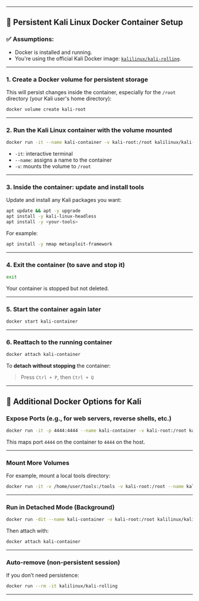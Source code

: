 
---

## 🐳 Persistent Kali Linux Docker Container Setup

### ✅ **Assumptions:**

- Docker is installed and running.
- You're using the official Kali Docker image: [`kalilinux/kali-rolling`](https://hub.docker.com/r/kalilinux/kali-rolling).

---

### **1. Create a Docker volume for persistent storage**

This will persist changes inside the container, especially for the `/root` directory (your Kali user's home directory):

```bash
docker volume create kali-root
```

---

### **2. Run the Kali Linux container with the volume mounted**

```bash
docker run -it --name kali-container -v kali-root:/root kalilinux/kali-rolling
```

- `-it`: interactive terminal
- `--name`: assigns a name to the container
- `-v`: mounts the volume to `/root`

---

### **3. Inside the container: update and install tools**

Update and install any Kali packages you want:

```bash
apt update && apt -y upgrade
apt install -y kali-linux-headless
apt install -y <your-tools>
```

For example:

```bash
apt install -y nmap metasploit-framework
```

---

### **4. Exit the container (to save and stop it)**

```bash
exit
```

Your container is stopped but not deleted.

---

### **5. Start the container again later**

```bash
docker start kali-container
```

---

### **6. Reattach to the running container**

```bash
docker attach kali-container
```

To **detach without stopping** the container:

> Press `Ctrl + P`, then `Ctrl + Q`

---

## 🔧 Additional Docker Options for Kali

### Expose Ports (e.g., for web servers, reverse shells, etc.)

```bash
docker run -it -p 4444:4444 --name kali-container -v kali-root:/root kalilinux/kali-rolling
```

This maps port `4444` on the container to `4444` on the host.

---

### Mount More Volumes

For example, mount a local tools directory:

```bash
docker run -it -v /home/user/tools:/tools -v kali-root:/root --name kali-container kalilinux/kali-rolling
```

---

### Run in Detached Mode (Background)

```bash
docker run -dit --name kali-container -v kali-root:/root kalilinux/kali-rolling
```

Then attach with:

```bash
docker attach kali-container
```

---

### Auto-remove (non-persistent session)

If you don’t need persistence:

```bash
docker run --rm -it kalilinux/kali-rolling
```

---